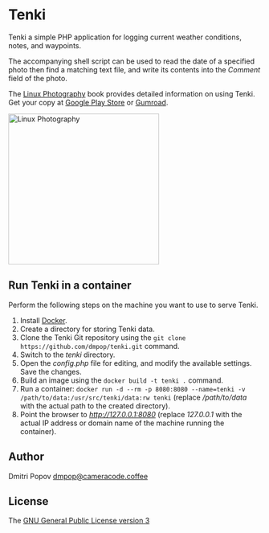 # Tenki

Tenki a simple PHP application for logging current weather conditions, notes, and waypoints.

The accompanying shell script can be used to read the date of a specified photo then find a matching text file, and write its contents into the _Comment_ field of the photo.

The [Linux Photography](https://gumroad.com/l/linux-photography) book provides detailed information on using Tenki. Get your copy at [Google Play Store](https://play.google.com/store/books/details/Dmitri_Popov_Linux_Photography?id=cO70CwAAQBAJ) or [Gumroad](https://gumroad.com/l/linux-photography).

<img src="https://cameracode.coffee/uploads/linux-photography.png" title="Linux Photography" width="300"/>

## Run Tenki in a container

Perform the following steps on the machine you want to use to serve Tenki.

1. Install [Docker](https://www.docker.com/).
2. Create a directory for storing Tenki data.
3. Clone the Tenki Git repository using the `git clone https://github.com/dmpop/tenki.git` command.
4. Switch to the _tenki_ directory.
5. Open the _config.php_ file for editing, and modify the available settings. Save the changes.
6. Build an image using the `docker build -t tenki .` command.
7. Run a container: `docker run -d --rm -p 8080:8080 --name=tenki -v /path/to/data:/usr/src/tenki/data:rw tenki` (replace _/path/to/data_ with the actual path to the created directory).
8. Point the browser to _http://127.0.0.1:8080_ (replace _127.0.0.1_ with the actual IP address or domain name of the machine running the container).

## Author

Dmitri Popov [dmpop@cameracode.coffee](mailto:dmpop@cameracode.coffee)

## License

The [GNU General Public License version 3](http://www.gnu.org/licenses/gpl-3.0.en.html)
